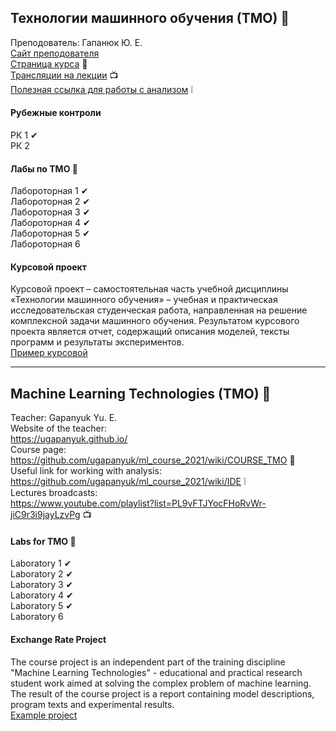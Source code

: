 ## Технологии машинного обучения (ТМО) 📝   
Преподователь: Гапанюк Ю. Е.  
[Сайт преподователя](https://ugapanyuk.github.io/)    
[Страница курса](https://github.com/ugapanyuk/ml_course_2021/wiki/COURSE_TMO) 📢    
[Трансляции на лекции](https://www.youtube.com/playlist?list=PL9vFTJYocFHoRvWr-jiC9r3i9jayLzvPg) 📺    
[Полезная ссылка для работы с анализом](https://github.com/ugapanyuk/ml_course_2021/wiki/IDE) ❕    
#### Рубежные контроли      
РК 1  ✔  
РК 2  
#### Лабы по ТМО 🤳   
Лабороторная 1 ✔     
Лабороторная 2 ✔    
Лабороторная 3 ✔     
Лабороторная 4 ✔  
Лабороторная 5 ✔  
Лабороторная 6  

#### Курсовой проект  
Курсовой проект – самостоятельная часть учебной дисциплины «Технологии машинного обучения» – учебная и практическая исследовательская студенческая работа, направленная на решение комплексной задачи машинного обучения. Результатом курсового проекта является отчет, содержащий описания моделей, тексты программ и результаты экспериментов.  
[Пример курсовой](https://nbviewer.jupyter.org/github/ugapanyuk/ml_course_2021/blob/main/common/notebooks/ml_project_example/project_classification_regression.ipynb)

-------------------------------------------------------------------------  
## Machine Learning Technologies (TMO) 📝  
Teacher: Gapanyuk Yu. E.  
Website of the teacher:  
  https://ugapanyuk.github.io/    
Course page:  
  https://github.com/ugapanyuk/ml_course_2021/wiki/COURSE_TMO 📢    
Useful link for working with analysis:  
    https://github.com/ugapanyuk/ml_course_2021/wiki/IDE  ❕  
Lectures broadcasts:  
    https://www.youtube.com/playlist?list=PL9vFTJYocFHoRvWr-jiC9r3i9jayLzvPg  📺    

#### Labs for ТМО 🤳  
Laboratory 1 ✔  
Laboratory 2 ✔    
Laboratory 3 ✔  
Laboratory 4 ✔  
Laboratory 5 ✔  
Laboratory 6  

#### Exchange Rate Project   
The course project is an independent part of the training discipline "Machine Learning Technologies" - educational and practical research student work aimed at solving the complex problem of machine learning. The result of the course project is a report containing model descriptions, program texts and experimental results.  
[Example project](https://nbviewer.jupyter.org/github/ugapanyuk/ml_course_2021/blob/main/common/notebooks/ml_project_example/project_classification_regression.ipynb)  
